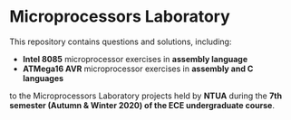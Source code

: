 # Microprocessors Laboratory

This repository contains questions and solutions, including:

  - **Intel 8085** microprocessor exercises in **assembly language**
  - **ATMega16 AVR** microprocessor exercises in **assembly and C languages**

to the Microprocessors Laboratory projects held by **NTUA** during the **7th semester (Autumn & Winter 2020) of the ECE undergraduate course**.
